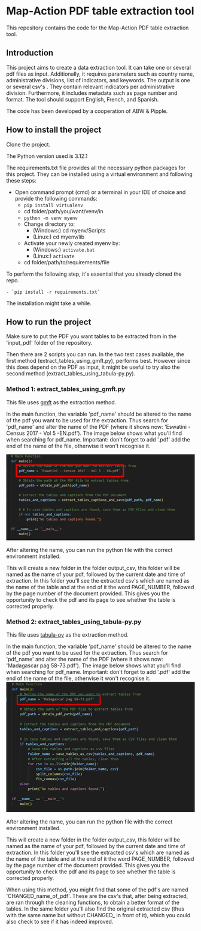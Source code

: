 # Map-Action PDF table extraction tool
This repository contains the code for the Map-Action PDF table extraction tool.

## Introduction
This project aims to create a data extraction tool. It can take one or several pdf files as input. Additionally, it requires parameters such as country name, administrative divisions, list of indicators, and keywords. The output is one or several csv's . They contain relevant indicators per administrative division. Furthermore, it includes metadata such as page number and format. The tool should support English, French, and Spanish.

The code has been developed by a cooperation of ABW & Pipple.

## How to install the project
Clone the project.

The Python version used is 3.12.1

The requirements.txt file provides all the necessary python packages for this project. They can be installed using a virtual environment and following these steps:

* Open command prompt (cmd) or a terminal in your IDE of choice and provide the following commands:
     - `pip install virtualenv`
    - cd folder/path/you/want/venv/in 
    - `python -m venv myenv`
    - Change directory to: 
        - (Windows:) cd myenv/Scripts 
        - (Linux:) cd myenv/lib
    - Activate your newly created myenv by:
        - (Windows:) `activate.bat` 
        - (Linux:) `activate`
    - cd folder/path/to/requirements/file

To perform the following step, it's essential that you already cloned the repo.

    - `pip install -r requirements.txt`

The installation might take a while.

## How to run the project
Make sure to put the PDF you want tables to be extracted from in the 'input_pdf' folder of the repository.

Then there are 2 scripts you can run. In the two test cases available, the first method (extract_tables_using_gmft.py), performs best. However since this does depend on the PDF as input, it might be useful to try also the second method (extract_tables_using_tabula-py.py). 

### Method 1: extract_tables_using_gmft.py
This file uses [gmft](https://github.com/conjuncts/gmft) as the extraction method. 

In the main function, the variable 'pdf_name' should be altered to the name of the pdf you want to be used for the extraction. Thus search for 'pdf_name' and alter the name of the PDF (where it shows now: 'Eswatini - Census 2017 - Vol 5 -EN.pdf'). The image below shows what you'll find when searching for pdf_name. Important: don't forget to add '.pdf' add the end of the name of the file, otherwise it won't recognise it.

![alt text](image-1.png)

After altering the name, you can run the python file with the correct environment installed.

This will create a new folder in the folder output_csv, this folder will be named as the name of your pdf, followed by the current date and time of extraction. In this folder you'll see the extracted csv's which are named as the name of the table and at the end of it the word PAGE_NUMBER, followed by the page number of the document provided. This gives you the opportunity to check the pdf and its page to see whether the table is corrected properly. 

### Method 2: extract_tables_using_tabula-py.py
This file uses [tabula-py](https://pypi.org/project/tabula-py/#description) as the extraction method. 

In the main function, the variable 'pdf_name' should be altered to the name of the pdf you want to be used for the extraction. Thus search for 'pdf_name' and alter the name of the PDF (where it shows now: 'Madagascar pag 58-73.pdf'). The image below shows what you'll find when searching for pdf_name. Important: don't forget to add '.pdf' add the end of the name of the file, otherwise it won't recognise it.
![alt text](image.png)

After altering the name, you can run the python file with the correct environment installed.

This will create a new folder in the folder output_csv, this folder will be named as the name of your pdf, followed by the current date and time of extraction. In this folder you'll see the extracted csv's which are named as the name of the table and at the end of it the word PAGE_NUMBER, followed by the page number of the document provided. This gives you the opportunity to check the pdf and its page to see whether the table is corrected properly. 

When using this method, you might find that some of the pdf's are named 'CHANGED_name_of_pdf'. These are the csv's that, after being extracted, are ran through the cleaning functions, to obtain a better format of the tables. In the same folder you'll also find the original extracted csv (thus with the same name but without CHANGED_ in front of it), which you could also check to see if it has indeed improved.